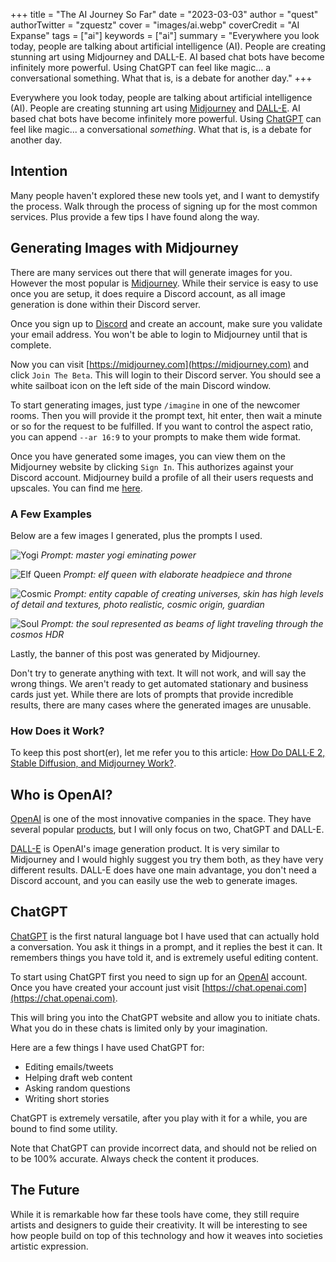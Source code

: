 +++
title = "The AI Journey So Far"
date = "2023-03-03"
author = "quest"
authorTwitter = "zquestz"
cover = "images/ai.webp"
coverCredit = "AI Expanse"
tags = ["ai"]
keywords = ["ai"]
summary = "Everywhere you look today, people are talking about artificial intelligence (AI). People are creating stunning art using Midjourney and DALL-E. AI based chat bots have become infinitely more powerful. Using ChatGPT can feel like magic… a conversational something. What that is, is a debate for another day."
+++

Everywhere you look today, people are talking about artificial intelligence (AI). People are creating stunning art using [Midjourney](https://midjourney.com) and [DALL-E](https://labs.openai.com/). AI based chat bots have become infinitely more powerful. Using [ChatGPT](https://chat.openai.com) can feel like magic... a conversational _something_. What that is, is a debate for another day.

## Intention

Many people haven't explored these new tools yet, and I want to demystify the process. Walk through the process of signing up for the most common services. Plus provide a few tips I have found along the way.

## Generating Images with Midjourney

There are many services out there that will generate images for you. However the most popular is [Midjourney](https://midjourney.com). While their service is easy to use once you are setup, it does require a Discord account, as all image generation is done within their Discord server.

Once you sign up to [Discord](https://discord.com/) and create an account, make sure you validate your email address. You won't be able to login to Midjourney until that is complete.

Now you can visit [https://midjourney.com](https://midjourney.com) and click `Join The Beta`. This will login to their Discord server. You should see a white sailboat icon on the left side of the main Discord window.

To start generating images, just type `/imagine` in one of the newcomer rooms. Then you will provide it the prompt text, hit enter, then wait a minute or so for the request to be fulfilled. If you want to control the aspect ratio, you can append `--ar 16:9` to your prompts to make them wide format.

Once you have generated some images, you can view them on the Midjourney website by clicking `Sign In`. This authorizes against your Discord account. Midjourney build a profile of all their users requests and upscales. You can find me [here](https://www.midjourney.com/app/users/f8ecd0b9-86f9-4621-bfb1-5326ecfa0182/).

### A Few Examples

Below are a few images I generated, plus the prompts I used.

![Yogi](images/yogi.webp)
_Prompt: master yogi eminating power_

![Elf Queen](images/queen.webp)
_Prompt: elf queen with elaborate headpiece and throne_

![Cosmic](images/cosmic.webp)
_Prompt: entity capable of creating universes, skin has high levels of detail and textures, photo realistic, cosmic origin, guardian_

![Soul](images/soul.webp)
_Prompt: the soul represented as beams of light traveling through the cosmos HDR_

Lastly, the banner of this post was generated by Midjourney.

Don't try to generate anything with text. It will not work, and will say the wrong things. We aren't ready to get automated stationary and business cards just yet. While there are lots of prompts that provide incredible results, there are many cases where the generated images are unusable.

### How Does it Work?

To keep this post short(er), let me refer you to this article:
[How Do DALL·E 2, Stable Diffusion, and Midjourney Work?](https://www.marktechpost.com/2022/11/14/how-do-dall%C2%B7e-2-stable-diffusion-and-midjourney-work/).

## Who is OpenAI?

[OpenAI](http://openai.com) is one of the most innovative companies in the space. They have several popular [products](https://openai.com/product), but I will only focus on two, ChatGPT and DALL-E.

[DALL-E](https://labs.openai.com/) is OpenAI's image generation product. It is very similar to Midjourney and I would highly suggest you try them both, as they have very different results. DALL-E does have one main advantage, you don't need a Discord account, and you can easily use the web to generate images.

## ChatGPT

[ChatGPT](https://chat.openai.com) is the first natural language bot I have used that can actually hold a conversation. You ask it things in a prompt, and it replies the best it can. It remembers things you have told it, and is extremely useful editing content.

To start using ChatGPT first you need to sign up for an [OpenAI](https://openai.com/) account. Once you have created your account just visit [https://chat.openai.com](https://chat.openai.com).

This will bring you into the ChatGPT website and allow you to initiate chats. What you do in these chats is limited only by your imagination.

Here are a few things I have used ChatGPT for:

- Editing emails/tweets
- Helping draft web content
- Asking random questions
- Writing short stories

ChatGPT is extremely versatile, after you play with it for a while, you are bound to find some utility.

Note that ChatGPT can provide incorrect data, and should not be relied on to be 100% accurate. Always check the content it produces.

## The Future

While it is remarkable how far these tools have come, they still require artists and designers to guide their creativity. It will be interesting to see how people build on top of this technology and how it weaves into societies artistic expression.
